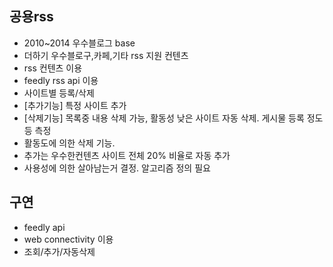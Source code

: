 
## 공용rss
- 2010~2014 우수블로그 base
- 더하기 우수블로구,카페,기타 rss 지원 컨텐츠
- rss 컨텐츠 이용
- feedly rss api 이용
- 사이트별 등록/삭제
- \[추가기능\] 특정 사이트 추가
- \[삭제기능\] 목록중 내용 삭제 가능, 활동성 낮은 사이트 자동 삭제. 게시물 등록 정도 등 측정
- 활동도에 의한 삭제 기능. 
- 추가는 우수한컨텐츠 사이트 전체 20% 비율로 자동 추가 
- 사용성에 의한 살아남는거 결정. 알고리즘 정의 필요

## 구연 
- feedly api
- web connectivity 이용
- 조회/추가/자동삭제

